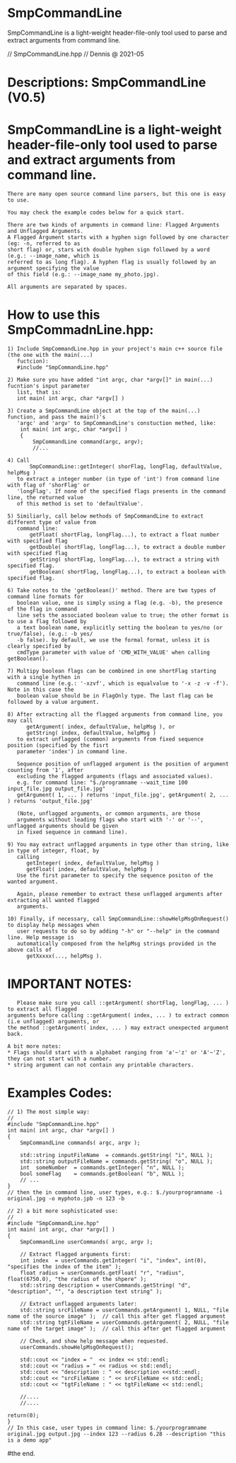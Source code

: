 # SmpCommandLine
SmpCommandLine is a light-weight header-file-only tool used to parse and extract arguments from command line.

// SmpCommandLine.hpp
// Dennis @ 2021-05
# Descriptions: SmpCommandLine (V0.5)

  # SmpCommandLine is a light-weight header-file-only tool used to parse and extract arguments from command line.

    There are many open source command line parsers, but this one is easy to use.
    
    You may check the example codes below for a quick start.

    There are two kinds of arguments in command line: Flagged Arguments and Unflagged Arguments.
    A Flagged Argument starts with a hyphen sign followed by one character (eg: -n, referred to as  
    short flag) or, stars with double hyphen sign followed by a word (e.g.: --image_name, which is 
    referred to as long flag). A hyphen flag is usually followed by an argument specifying the value
    of this field (e.g.: --image_name my_photo.jpg).

    All arguments are separated by spaces.

  # How to use this SmpCommadnLine.hpp:

    1) Include SmpCommandLine.hpp in your project's main c++ source file (the one with the main(...) 
       fuctcion):
       #include "SmpCommandLine.hpp"

    2) Make sure you have added "int argc, char *argv[]" in main(...) fucntion's input parameter 
       list, that is: 
       int main( int argc, char *argv[] ) 
    
    3) Create a SmpCommandLine object at the top of the main(...) function, and pass the main()'s
       'argc' and 'argv' to SmpCommandLine's constuction methed, like: 
        int main( int argc, char *argv[] ) 
        {
            SmpCommandLine command(argc, argv); 
            //...
        
    4) Call 
           SmpCommandLine::getInteger( shorFlag, longFlag, defaultValue, helpMsg )
       to extract a integer number (in type of 'int') from command line with flag of 'shorFlag' or
       'longFlag'. If none of the specified flags presents in the command line, the returned value
       of this method is set to 'defaultValue'.

    5) Similiarly, call below methods of SmpCommandLine to extract different type of value from 
       command line:
           getFloat( shortFlag, longFlag...), to extract a float number with specified flag
           getDouble( shortFlag, longFlag...), to extract a double number with specified flag
           getString( shortFlag, longFlag...), to extract a string with specified flag. 
           getBoolean( shortFlag, longFlag...), to extract a boolean with specified flag. 

    6) Take notes to the 'getBoolean()' method. There are two types of command line formats for 
       boolean value, one is simply using a flag (e.g. -b), the presence of the flag in command
       line sets the associated boolean value to true; the other format is to use a flag followed by 
       a text boolean name, explicitly setting the boolean to yes/no (or true/false), (e.g.: -b yes/
       -b false). by default, we use the formal format, unless it is clearly specified by 
       cmdType parameter with value of 'CMD_WITH_VALUE' when calling getBoolean().

    7) Multipy boolean flags can be combined in one shortFlag starting with a single hythen in 
       command line (e.g.: '-xzvf', which is equalvalue to '-x -z -v -f'). Note in this case the 
       boolean value should be in FlagOnly type. The last flag can be followed by a value argument.

    8) After extracting all the flagged arguments from command line, you may call 
          getArgument( index, defaultValue, helpMsg ), or 
          getString( index, defaultValue, helpMsg )
       to extract unflagged (common) arguments from fixed sequence position (specified by the fisrt
       parameter 'index') in command line. 
       
       Sequence position of unflagged argument is the position of argument counting from '1', after 
       excluding the flagged arguments (flags and associated values). 
       e.g. for command line: "$./programname --wait_time 100 input_file.jpg output_file.jpg" 
       getArgument( 1, ... ) returns 'input_file.jpg', getArgument( 2, ... ) returns 'output_file.jpg' 

       (Note, unflagged arguments, or common arguments, are those
       arguments without leading flags who start with '-' or '--', unflagged arguments should be given
       in fixed sequence in command line).
    
    9) You may extract unflagged arguments in type other than string, like in type of integer, float, by 
       calling 
          getInteger( index, defaultValue, helpMsg )
          getFloat( index, defaultValue, helpMsg )
       Use the first parameter to specify the sequence positon of the wanted argument. 
       
       Again, please remember to extract these unflagged arguments after extracting all wanted flagged
       arguments.
       
    10) Finally, if necessary, call SmpCommandLine::showHelpMsgOnRequest() to display help messages when 
       user requests to do so by adding "-h" or "--help" in the command line. Help message is 
       automatically composed from the helpMsg strings provided in the above calls of 
          getXxxxx(..., helpMsg ).

  # IMPORTANT NOTES: 
       Please make sure you call ::getArgument( shortFlag, longFlag, ... ) to extract all flagged 
    arguments before calling ::getArgument( index, ... ) to extract common (i.e unflagged) arguments, or
    the method ::getArgument( index, ... ) may extract unexpected argument back. 

    A bit more notes:
    * Flags should start with a alphabet ranging from 'a'~'z' or 'A'~'Z', they can not start with a number.
    * string argument can not contain any printable characters.

  # Examples Codes:
    
    // 1) The most simple way:
    //
    #include "SmpCommandLine.hpp"
    int main( int argc, char *argv[] )
    {
        SmpCommandLine commands( argc, argv );

        std::string inputFileName  = commands.getString( "i", NULL );
        std::string outputFileName = commands.getString( "o", NULL );
        int  someNumber  = commands.getInteger( "n", NULL );
        bool someFlag    = commands.getBoolean( "b", NULL );
        // ...
    }
    // then the in command line, user types, e.g.: $./yourprogramname -i original.jpg -o myphoto.jpb -n 123 -b 
    
    // 2) a bit more sophisticated use:
    //
    #include "SmpCommandLine.hpp"
    int main( int argc, char *argv[] )
    {
        SmpCommandLine userCommands( argc, argv );

        // Extract flagged arguments first:
        int index  = userCommands.getInteger( "i", "index", int(0), "specifies the index of the item" );
        float radius = userCommands.getFloat( "r", "radius", float(6750.0), "the radius of the shpere" ); 
        std::string description = userCommands.getString( "d", "description", "", "a description text string" );
        
        // Extract unflagged arguments later:
        std::string srcFileName = userCommands.getArgument( 1, NULL, "file name of the source image" );  // call this after get flagged argument
        std::string tgtFileName = userCommands.getArgument( 2, NULL, "file name of the target image" );  // call this after get flagged argument

        // Check, and show help message when requested. 
        userCommands.showHelpMsgOnRequest();
        
        std::cout << "index = "  << index << std::endl;
        std::cout << "radius = " << radius << std::endl;
        std::cout << "description : " << description <<std::endl;
        std::cout << "srcFileName : " << srcFileName << std::endl;
        std::cout << "tgtFileName : " << tgtFileName << std::endl;

        //....
        //....
    
    return(0);
    }
    // In this case, user types in command line: $./yourprogramname original.jpg output.jpg --index 123 --radius 6.28 --description "this is a demo app"    
#the end.
